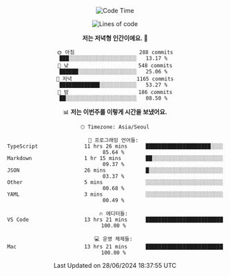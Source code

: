 <div align='center'>
 
<!--START_SECTION:waka-->
![Code Time](http://img.shields.io/badge/Code%20Time-3%2C617%20hrs%2023%20mins-blue)

![Lines of code](https://img.shields.io/badge/%EC%A0%80%EB%8A%94%20%EC%97%AC%ED%83%9C%EA%B9%8C%EC%A7%80%20-1.5%20million%20%EC%A4%84%EC%9D%98%20%EC%BD%94%EB%93%9C%EB%A5%BC%20%EC%9E%91%EC%84%B1%ED%96%88%EC%96%B4%EC%9A%94.-blue)

**저는 저녁형 인간이에요. 🦉** 

```text
🌞 아침                     288 commits         ███░░░░░░░░░░░░░░░░░░░░░░   13.17 % 
🌆 낮　                     548 commits         ██████░░░░░░░░░░░░░░░░░░░   25.06 % 
🌃 저녁                     1165 commits        █████████████░░░░░░░░░░░░   53.27 % 
🌙 밤　                     186 commits         ██░░░░░░░░░░░░░░░░░░░░░░░   08.50 % 
```


📊 **저는 이번주를 이렇게 시간을 보냈어요.** 

```text
🕑︎ Timezone: Asia/Seoul

💬 프로그래밍 언어들: 
TypeScript               11 hrs 26 mins      █████████████████████░░░░   85.64 % 
Markdown                 1 hr 15 mins        ██░░░░░░░░░░░░░░░░░░░░░░░   09.37 % 
JSON                     26 mins             █░░░░░░░░░░░░░░░░░░░░░░░░   03.37 % 
Other                    5 mins              ░░░░░░░░░░░░░░░░░░░░░░░░░   00.68 % 
YAML                     3 mins              ░░░░░░░░░░░░░░░░░░░░░░░░░   00.49 % 

🔥 에디터들: 
VS Code                  13 hrs 21 mins      █████████████████████████   100.00 % 

💻 운영 체제들: 
Mac                      13 hrs 21 mins      █████████████████████████   100.00 % 
```


 Last Updated on 28/06/2024 18:37:55 UTC
<!--END_SECTION:waka-->
 </div>
<!---
Emewjin/Emewjin is a ✨ special ✨ repository because its `README.md` (this file) appears on your GitHub profile.
You can click the Preview link to take a look at your changes.
--->

